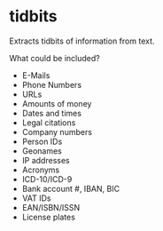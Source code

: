 # tidbits

Extracts tidbits of information from text.

What could be included?

* E-Mails
* Phone Numbers
* URLs
* Amounts of money
* Dates and times
* Legal citations
* Company numbers
* Person IDs
* Geonames
* IP addresses
* Acronyms
* ICD-10/ICD-9
* Bank account #, IBAN, BIC
* VAT IDs
* EAN/ISBN/ISSN
* License plates
